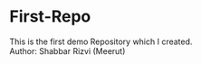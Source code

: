 # First-Repo
This is the first demo Repository which I created.
<br>
Author: Shabbar Rizvi (Meerut)
